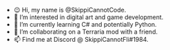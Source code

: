 - 😉 Hi, my name is @SkippiCannotCode.
- 👀 I’m interested in digital art and game development.
- 🌱 I’m currently learning C# and potentially Python.
- 💞️ I’m collaborating on a Terraria mod with a friend.
- 📫 Find me at Discord @ SkippiCannotFli#1984.
